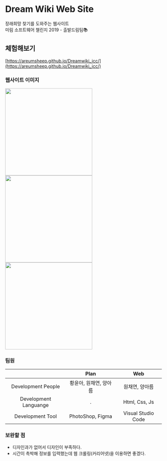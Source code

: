 # Dream Wiki Web Site
장래희망 찾기를 도와주는 웹사이트   
미림 소프트웨어 챌린지 2019 - 출발드림팀📚

## 체험해보기
[https://areumsheep.github.io/Dreamwiki_jcc/](https://areumsheep.github.io/Dreamwiki_jcc/)

### 웹사이트 이미지
<div>
<img src ="https://user-images.githubusercontent.com/48716298/71766617-22201c00-2f45-11ea-92fd-118acdf4b219.PNG" width="280"></img>   
<img src ="https://user-images.githubusercontent.com/48716298/71766619-23e9df80-2f45-11ea-9362-017023e4bc58.PNG" width="280"></img>   
<img src ="https://user-images.githubusercontent.com/48716298/71766800-5268ba00-2f47-11ea-8bfc-d7e3bb6b2fe0.PNG" width="280"></img>   
</div>

### 팀원
|                      | Plan | Web |
|:--------------------:|:----:|:-------:|
| Development People | 황윤아, 원채연, 양아름 | 원채연, 양아름|
| Development Languange | . | Html, Css, Js |
| Development Tool | PhotoShop, Figma | Visual Studio Code |

### 보완할 점
- 디자인과가 없어서 디자인이 부족하다.
- 시간이 촉박해 정보를 입력했는데 웹 크롤링(커리어넷)을 이용하면 좋겠다.
